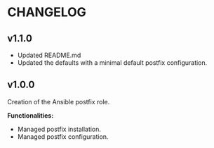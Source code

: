 # CHANGELOG

## v1.1.0

- Updated README.md
- Updated the defaults with a minimal default postfix configuration.

## v1.0.0

Creation of the Ansible postfix role.

**Functionalities:**

- Managed postfix installation.
- Managed postfix configuration.

